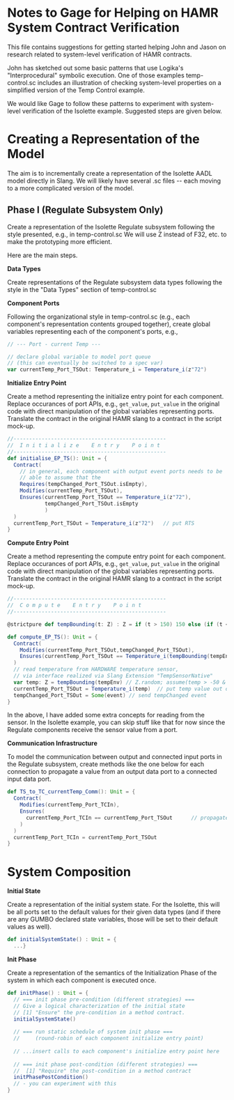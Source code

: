 Notes to Gage for Helping on HAMR System Contract Verification
================================================================

This file contains suggestions for getting started helping John and Jason on research related to system-level verification of HAMR contracts.

John has sketched out some basic patterns that use Logika's "Interprocedural" symbolic execution.  One of those examples temp-control.sc includes an illustration of checking system-level properties on a simplified version of the Temp Control example.

We would like Gage to follow these patterns to experiment with system-level verification of the Isolette example. Suggested steps are given below.

Creating a Representation of the Model
========================================

The aim is to incrementally create a representation of the Isolette AADL model directly in Slang.  We will likely have several .sc files -- each moving to a more complicated version of the model.

Phase I (Regulate Subsystem Only)
----------

Create a representation of the Isolette Regulate subsystem following the style presented, e.g., in temp-control.sc
We will use Z instead of F32, etc. to make the prototyping more efficient.

Here are the main steps.

**Data Types** 

Create representations of the Regulate subsystem data types following the style in the "Data Types" section of temp-control.sc

**Component Ports** 

Following the organizational style in temp-control.sc (e.g., each component's representation contents grouped together), 
create global variables representing each of the component's ports, e.g., 

```scala worksheet
// --- Port - current Temp ---

// declare global variable to model port queue
// (this can eventually be switched to a spec var)
var currentTemp_Port_TSOut: Temperature_i = Temperature_i(z"72")
```

**Initialize Entry Point** 

Create a method representing the initialize entry point for each component.  Replace occurances of port APIs, e.g., ```get_value```, ```put_value``` in the original code with direct manipulation of the global variables representing ports.  Translate the contract in the original HAMR slang to a contract in the script mock-up.

```scala worksheet
//-------------------------------------------------
//  I n i t i a l i z e    E n t r y    P o i n t
//-------------------------------------------------
def initialise_EP_TS(): Unit = {
  Contract(
    // in general, each component with output event ports needs to be
    // able to assume that the
    Requires(tempChanged_Port_TSOut.isEmpty),
    Modifies(currentTemp_Port_TSOut),
    Ensures(currentTemp_Port_TSOut == Temperature_i(z"72"),
            tempChanged_Port_TSOut.isEmpty
            )
  )
  currentTemp_Port_TSOut = Temperature_i(z"72")   // put RTS
}
```

**Compute Entry Point**

Create a method representing the compute entry point for each component.  Replace occurances of port APIs, e.g., ```get_value```, ```put_value``` in the original code with direct manipulation of the global variables representing ports.  Translate the contract in the original HAMR slang to a contract in the script mock-up.

```scala worksheet
//-------------------------------------------------
//  C o m p u t e    E n t r y    P o i n t
//-------------------------------------------------

@strictpure def tempBounding(t: Z) : Z = if (t > 150) 150 else (if (t < -50) -50 else t)

def compute_EP_TS(): Unit = {
  Contract(
    Modifies(currentTemp_Port_TSOut,tempChanged_Port_TSOut),
    Ensures(currentTemp_Port_TSOut == Temperature_i(tempBounding(tempEnv)))
  )
  // read temperature from HARDWARE temperature sensor,
  // via interface realized via Slang Extension "TempSensorNative"
  var temp: Z = tempBounding(tempEnv) // Z.random; assume(temp > -50 & temp < 120)
  currentTemp_Port_TSOut = Temperature_i(temp)  // put temp value out on currentTemp port
  tempChanged_Port_TSOut = Some(event) // send tempChanged event
}
```

In the above, I have added some extra concepts for reading from the sensor.  In the Isolette example, you can skip stuff like that for now since the Regulate components receive the sensor value from a port.

**Communication Infrastructure**

To model the communication between output and connected input ports in the Regulate subsystem, create methods like the one below for each connection to propagate a value from an output data port to a connected input data port.

```scala worksheet
def TS_to_TC_currentTemp_Comm(): Unit = {
  Contract(
    Modifies(currentTemp_Port_TCIn),
    Ensures(
      currentTemp_Port_TCIn == currentTemp_Port_TSOut      // propagate
    )
  )
  currentTemp_Port_TCIn = currentTemp_Port_TSOut
}
```

System Composition
========================================

**Initial State**

Create a representation of the initial system state.  For the Isolette, this will be all ports set to the default values for their given data types (and if there are any GUMBO declared state variables, those will be set to their default values as well).
```scala worksheet
def initialSystemState() : Unit = {
  ...}
```

**Init Phase**

Create a representation of the semantics of the Initialization Phase of the system in which each component is executed once.

```scala worksheet
def initPhase() : Unit = {
  // === init phase pre-condition (different strategies) ===
  // Give a logical characterization of the initial state
  // [1] "Ensure" the pre-condition in a method contract.
  initialSystemState()
  
  // === run static schedule of system init phase ===
  //     (round-robin of each component initialize entry point)
  
  // ...insert calls to each component's initialize entry point here
  
  // === init phase post-condition (different strategies) ===
  //  [1] "Require" the post-condition in a method contract
  initPhasePostCondition()
  // - you can experiment with this
}
```